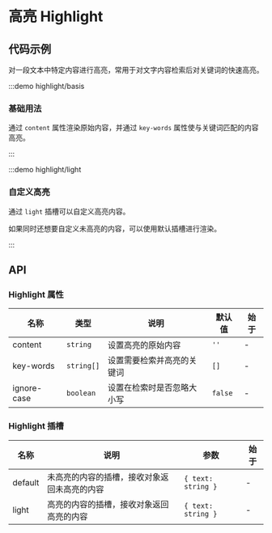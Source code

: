 # 高亮 Highlight

## 代码示例

对一段文本中特定内容进行高亮，常用于对文字内容检索后对关键词的快速高亮。

:::demo highlight/basis

### 基础用法

通过 `content` 属性渲染原始内容，并通过 `key-words` 属性使与关键词匹配的内容高亮。

:::

:::demo highlight/light

### 自定义高亮

通过 `light` 插槽可以自定义高亮内容。

如果同时还想要自定义未高亮的内容，可以使用默认插槽进行渲染。

:::

## API

### Highlight 属性

| 名称        | 类型       | 说明                       | 默认值  | 始于 |
| ----------- | ---------- | -------------------------- | ------- | ---- |
| content     | `string`   | 设置高亮的原始内容         | `''`    | -    |
| key-words   | `string[]` | 设置需要检索并高亮的关键词 | `[]`    | -    |
| ignore-case | `boolean`  | 设置在检索时是否忽略大小写 | `false` | -    |

### Highlight 插槽

| 名称    | 说明                                         | 参数               | 始于 |
| ------- | -------------------------------------------- | ------------------ | ---- |
| default | 未高亮的内容的插槽，接收对象返回未高亮的内容 | `{ text: string }` | -    |
| light   | 高亮的内容的插槽，接收对象返回高亮的内容     | `{ text: string }` | -    |

